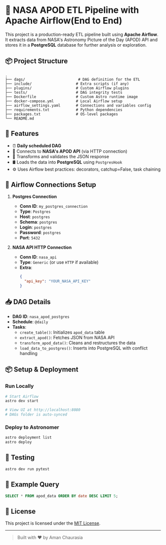 # 🌌 NASA APOD ETL Pipeline with Apache Airflow(End to End)

This project is a production-ready ETL pipeline built using **Apache Airflow**. It extracts data from NASA's Astronomy Picture of the Day (APOD) API and stores it in a **PostgreSQL** database for further analysis or exploration.

## 📦 Project Structure

```
.
├── dags/                        # DAG definition for the ETL
├── include/                    # Extra scripts (if any)
├── plugins/                    # Custom Airflow plugins
├── tests/                      # DAG integrity tests
├── Dockerfile                  # Custom Astro runtime image
├── docker-compose.yml          # Local Airflow setup
├── airflow_settings.yaml       # Connections and variables config
├── requirements.txt            # Python dependencies
├── packages.txt                # OS-level packages
└── README.md
```

## 🚀 Features

- ⏰ **Daily scheduled DAG**
- 🔗 Connects to **NASA's APOD API** (via HTTP connection)
- 🧱 Transforms and validates the JSON response
- 🛢️ Loads the data into **PostgreSQL** using `PostgresHook`
- ⚙️ Uses Airflow best practices: decorators, catchup=False, task chaining

## 🔌 Airflow Connections Setup

1. **Postgres Connection**
   - **Conn ID**: `my_postgres_connection`
   - **Type**: `Postgres`
   - **Host**: `postgres`
   - **Schema**: `postgres`
   - **Login**: `postgres`
   - **Password**: `postgres`
   - **Port**: `5432`

2. **NASA API HTTP Connection**
   - **Conn ID**: `nasa_api`
   - **Type**: `Generic` (or use `HTTP` if available)
   - **Extra**:
     ```json
     {
       "api_key": "YOUR_NASA_API_KEY"
     }
     ```

## 📥 DAG Details

- **DAG ID**: `nasa_apod_postgres`
- **Schedule**: `@daily`
- **Tasks**:
  - `create_table()`: Initializes `apod_data` table
  - `extract_apod()`: Fetches JSON from NASA API
  - `transform_apod_data()`: Cleans and restructures the data
  - `load_data_to_postgres()`: Inserts into PostgreSQL with conflict handling

## 📦 Setup & Deployment

### Run Locally

```bash
# Start Airflow
astro dev start

# View UI at http://localhost:8080
# DAGs folder is auto-synced
```

### Deploy to Astronomer

```bash
astro deployment list
astro deploy
```

## 🧪 Testing

```bash
astro dev run pytest
```

## 🧾 Example Query

```sql
SELECT * FROM apod_data ORDER BY date DESC LIMIT 5;
```

## 📄 License

This project is licensed under the [MIT License](LICENSE).

---

> Built with ❤️ by Aman Chaurasia

